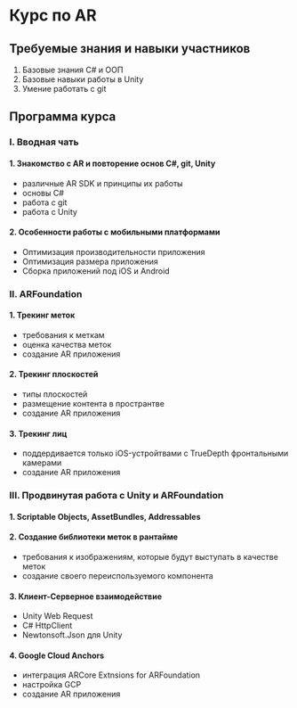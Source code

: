 # Курс по AR

## Требуемые знания и навыки участников

1. Базовые знания C# и ООП
2. Базовые навыки работы в Unity
3. Умение работать с git

## Программа курса

### I. Вводная чать

#### 1. Знакомство с AR и повторение основ C#, git, Unity

- различные AR SDK и принципы их работы
- основы C#
- работа с git
- работа с Unity

#### 2. Особенности работы с мобильными платформами

- Оптимизация производительности приложения
- Оптимизация размера приложения
- Сборка приложений под iOS и Android

### II. ARFoundation

#### 1. Трекинг меток

- требования к меткам
- оценка качества меток
- создание AR приложения

#### 2. Трекинг плоскостей

- типы плоскостей
- размещение контента в пространтве
- создание AR приложения

#### 3. Трекинг лиц

- поддердивается только iOS-устройтвами с TrueDepth фронтальными камерами
- создание AR приложения

### III. Продвинутая работа c Unity и ARFoundation

#### 1. Scriptable Objects, AssetBundles, Addressables

#### 2. Создание библиотеки меток в рантайме

- требования к изображениям, которые будут выступать в качестве меток
- создание своего переиспользуемого компонента

#### 3. Клиент-Серверное взаимодействие

- Unity Web Request
- C# HttpClient
- Newtonsoft.Json для Unity

#### 4. Google Cloud Anchors

- интеграция ARCore Extnsions for ARFoundation
- настройка GCP
- создание AR приложения
